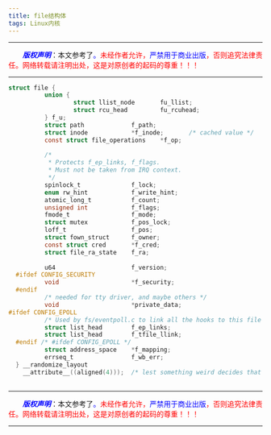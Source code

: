```yaml
---
title: file结构体
tags: Linux内核
---
```


------

&emsp;&emsp;<font color=blue>**_版权声明_**</font>：本文参考了<font color=blue>。</font><font color=red>未经作者允许，<font color=blue>严禁用于商业出版</font>，否则追究法律责任。网络转载请注明出处，这是对原创者的起码的尊重！！！</font>

------

```c
struct file {
          union {
                  struct llist_node       fu_llist;
                  struct rcu_head         fu_rcuhead;
          } f_u;
          struct path             f_path;
          struct inode            *f_inode;       /* cached value */
          const struct file_operations    *f_op;
          
          /*
           * Protects f_ep_links, f_flags.
           * Must not be taken from IRQ context.
           */
          spinlock_t              f_lock;
          enum rw_hint            f_write_hint;
          atomic_long_t           f_count;
          unsigned int            f_flags;
          fmode_t                 f_mode;
          struct mutex            f_pos_lock;
          loff_t                  f_pos;
          struct fown_struct      f_owner;
          const struct cred       *f_cred;
          struct file_ra_state    f_ra;
          
          u64                     f_version;
  #ifdef CONFIG_SECURITY
          void                    *f_security;
  #endif  
          /* needed for tty driver, and maybe others */
          void                    *private_data;
#ifdef CONFIG_EPOLL
          /* Used by fs/eventpoll.c to link all the hooks to this file */
          struct list_head        f_ep_links;
          struct list_head        f_tfile_llink;
  #endif /* #ifdef CONFIG_EPOLL */
          struct address_space    *f_mapping;
          errseq_t                f_wb_err;
  } __randomize_layout
    __attribute__((aligned(4)));  /* lest something weird decides that 2 is OK */
		  

```
------

&emsp;&emsp;<font color=blue>**_版权声明_**</font>：本文参考了<font color=blue>。</font><font color=red>未经作者允许，<font color=blue>严禁用于商业出版</font>，否则追究法律责任。网络转载请注明出处，这是对原创者的起码的尊重！！！</font>

------
